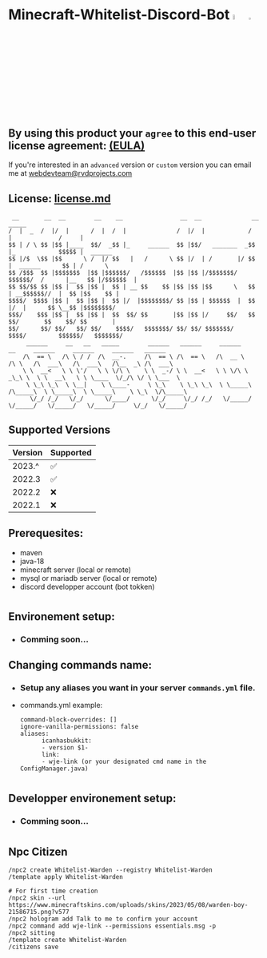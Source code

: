# Minecraft-Whitelist-Discord-Bot <img src="https://mirrors.creativecommons.org/presskit/buttons/88x31/png/by-nc-nd.eu.png" alt="by-nc-nd" width="5%"> <img src="https://creativecommons.org/wp-content/uploads/2022/07/CCLogoColorPop1.gif" width="3%">

## By using this product your `agree` to this end-user license agreement: [(EULA)](https://github.com/Izocel/Minecraft-Whitelist-Discord-Bot/files/9796398/EULA.pdf)

If you're interested in an `advanced` version or `custom` version you can email me at <a href="mailto:webdevteam@rvdprojects.com">webdevteam@rvdprojects.com</a>

## License: [license.md](license.md)

```
 __       __  __        __    __                __  __              __               _____
/  |  _  /  |/  |      /  |  /  |              /  |/  |            /  |             /     |
$$ | / \ $$ |$$ |____  $$/  _$$ |_     ______  $$ |$$/   _______  _$$ |_            $$$$$ |  ______
$$ |/$  \$$ |$$      \ /  |/ $$   |   /      \ $$ |/  | /       |/ $$   |  ______      $$ | /      \
$$ /$$$  $$ |$$$$$$$  |$$ |$$$$$$/   /$$$$$$  |$$ |$$ |/$$$$$$$/ $$$$$$/  /      |__   $$ |/$$$$$$  |
$$ $$/$$ $$ |$$ |  $$ |$$ |  $$ | __ $$    $$ |$$ |$$ |$$      \   $$ | __$$$$$$//  |  $$ |$$    $$ |
$$$$/  $$$$ |$$ |  $$ |$$ |  $$ |/  |$$$$$$$$/ $$ |$$ | $$$$$$  |  $$ |/  |      $$ \__$$ |$$$$$$$$/
$$$/    $$$ |$$ |  $$ |$$ |  $$  $$/ $$       |$$ |$$ |/     $$/   $$  $$/       $$    $$/ $$       |
$$/      $$/ $$/   $$/ $$/    $$$$/   $$$$$$$/ $$/ $$/ $$$$$$$/     $$$$/         $$$$$$/   $$$$$$$/
     ______     __   __   _____        ______   ______     ______       __     ______     ______     ______   ______
    /\  == \   /\ \ / /  /\  __-.     /\  == \ /\  == \   /\  __ \     /\ \   /\  ___\   /\  ___\   /\__  _\ /\  ___\
    \ \  __<   \ \ \'/   \ \ \/\ \    \ \  _-/ \ \  __<   \ \ \/\ \   _\_\ \  \ \  __\   \ \ \____  \/_/\ \/ \ \___  \
     \ \_\ \_\  \ \__|    \ \____-     \ \_\    \ \_\ \_\  \ \_____\ /\_____\  \ \_____\  \ \_____\    \ \_\  \/\_____\
      \/_/ /_/   \/_/      \/____/      \/_/     \/_/ /_/   \/_____/ \/_____/   \/_____/   \/_____/     \/_/   \/_____/

```

## Supported Versions

| Version | Supported          |
| ------- | ------------------ |
| 2023.^  | :white_check_mark: |
| 2022.3  | :white_check_mark: |
| 2022.2  | :x:                |
| 2022.1  | :x:                |

## Prerequesites:

- maven
- java-18
- minecraft server (local or remote)
- mysql or mariadb server (local or remote)
- discord developper account (bot tokken)

#

## Environement setup:

- ### Comming soon...

## Changing commands name:

- ### Setup any aliases you want in your server `commands.yml` file.
- commands.yml example:

      command-block-overrides: []
      ignore-vanilla-permissions: false
      aliases:
            icanhasbukkit:
            - version $1-
            link:
            - wje-link (or your designated cmd name in the ConfigManager.java)


#

## Developper environement setup:

- ### Comming soon...

#


## Npc Citizen
```
/npc2 create Whitelist-Warden --registry Whitelist-Warden
/template apply Whitelist-Warden

# For first time creation
/npc2 skin --url https://www.minecraftskins.com/uploads/skins/2023/05/08/warden-boy-21586715.png?v577
/npc2 hologram add Talk to me to confirm your account
/npc2 command add wje-link --permissions essentials.msg -p
/npc2 sitting
/template create Whitelist-Warden
/citizens save
```

